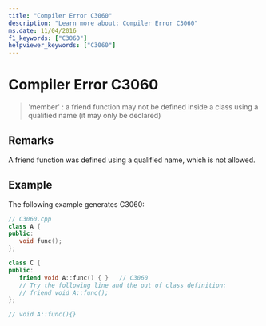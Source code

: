 ```yaml
---
title: "Compiler Error C3060"
description: "Learn more about: Compiler Error C3060"
ms.date: 11/04/2016
f1_keywords: ["C3060"]
helpviewer_keywords: ["C3060"]
---
```

# Compiler Error C3060

> 'member' : a friend function may not be defined inside a class using a qualified name (it may only be declared)

## Remarks

A friend function was defined using a qualified name, which is not allowed.

## Example

The following example generates C3060:

```cpp
// C3060.cpp
class A {
public:
   void func();
};

class C {
public:
   friend void A::func() { }   // C3060
   // Try the following line and the out of class definition:
   // friend void A::func();
};

// void A::func(){}
```

